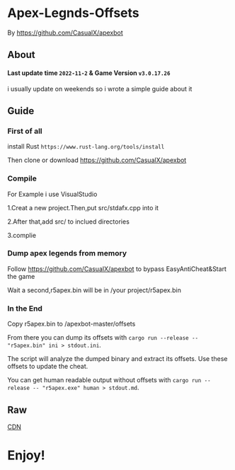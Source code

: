 # Apex-Legnds-Offsets
By https://github.com/CasualX/apexbot

## About 
#### Last update time `2022-11-2` & Game Version `v3.0.17.26`
i usually update on weekends so i wrote a simple guide about it

## Guide
### First of all
install Rust `https://www.rust-lang.org/tools/install` <p>
Then clone or download  https://github.com/CasualX/apexbot
  
### Compile
For Example i use VisualStudio<p>
1.Creat a new project.Then,put src/stdafx.cpp into it<p>
2.After that,add src/ to inclued directories<p>
3.complie
### Dump apex legends from memory  
Follow https://github.com/CasualX/apexbot to bypass EasyAntiCheat&Start the game<p>
Wait a second,r5apex.bin will be in /your project/r5apex.bin
### In the End
Copy r5apex.bin to /apexbot-master/offsets<p>
From there you can dump its offsets with `cargo run --release -- "r5apex.bin" ini > stdout.ini`. <p>
The script will analyze the dumped binary and extract its offsets. Use these offsets to update the cheat. <p>
You can get human readable output without offsets with `cargo run --release -- "r5apex.exe" human > stdout.md`.
## Raw
[CDN](https://cdn.githubraw.com/AtomBottle/Apex-Legends-Offsets/main/stdout.ini)
<h1>Enjoy!
  
